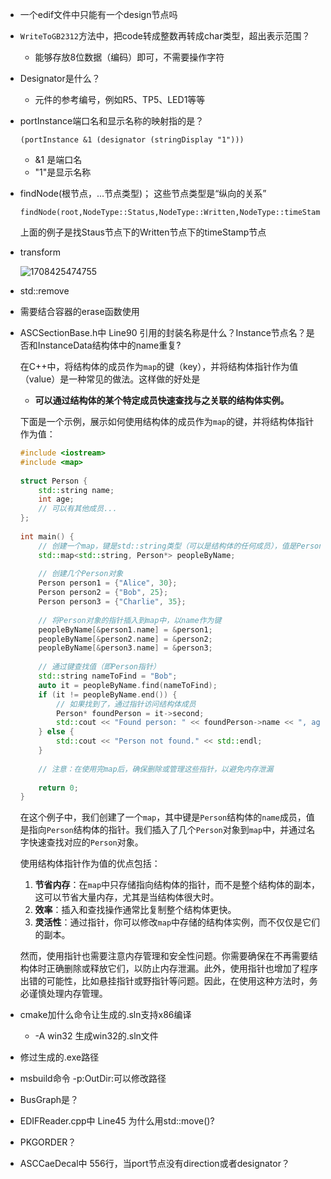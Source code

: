 



* 一个edif文件中只能有一个design节点吗

* `WriteToGB2312`方法中，把code转成整数再转成char类型，超出表示范围？
  
  * 能够存放8位数据（编码）即可，不需要操作字符
  
* Designator是什么？

  * 元件的参考编号，例如R5、TP5、LED1等等
  
* portInstance端口名和显示名称的映射指的是？

  ```
  (portInstance &1 (designator (stringDisplay "1")))
  ```

  * &1 是端口名
  * "1"是显示名称

* findNode(根节点，...节点类型)； 这些节点类型是“纵向的关系”

  ```
  findNode(root,NodeType::Status,NodeType::Written,NodeType::timeStamp);
  ```

  上面的例子是找Staus节点下的Written节点下的timeStamp节点



* transform

  ![1708425474755](D:\study\test1\testgit\巢粉\transform.png)



* std::remove
  
*  需要结合容器的erase函数使用
  
* ASCSectionBase.h中 Line90  引用的封装名称是什么？Instance节点名？是否和InstanceData结构体中的name重复?

  

  在C++中，将结构体的成员作为`map`的键（key），并将结构体指针作为值（value）是一种常见的做法。这样做的好处是

  * **可以通过结构体的某个特定成员快速查找与之关联的结构体实例。**

  

  下面是一个示例，展示如何使用结构体的成员作为`map`的键，并将结构体指针作为值：

  ```cpp
  #include <iostream>  
  #include <map>  
    
  struct Person {  
      std::string name;  
      int age;  
      // 可以有其他成员...  
  };  
    
  int main() {  
      // 创建一个map，键是std::string类型（可以是结构体的任何成员），值是Person*类型  
      std::map<std::string, Person*> peopleByName;  
    
      // 创建几个Person对象  
      Person person1 = {"Alice", 30};  
      Person person2 = {"Bob", 25};  
      Person person3 = {"Charlie", 35};  
    
      // 将Person对象的指针插入到map中，以name作为键  
      peopleByName[&person1.name] = &person1;  
      peopleByName[&person2.name] = &person2;  
      peopleByName[&person3.name] = &person3;  
    
      // 通过键查找值（即Person指针）  
      std::string nameToFind = "Bob";  
      auto it = peopleByName.find(nameToFind);  
      if (it != peopleByName.end()) {  
          // 如果找到了，通过指针访问结构体成员  
          Person* foundPerson = it->second;  
          std::cout << "Found person: " << foundPerson->name << ", age: " << foundPerson->age << std::endl;  
      } else {  
          std::cout << "Person not found." << std::endl;  
      }  
    
      // 注意：在使用完map后，确保删除或管理这些指针，以避免内存泄漏  
    
      return 0;  
  }
  ```

  在这个例子中，我们创建了一个`map`，其中键是`Person`结构体的`name`成员，值是指向`Person`结构体的指针。我们插入了几个`Person`对象到`map`中，并通过名字快速查找对应的`Person`对象。

  使用结构体指针作为值的优点包括：

  1. **节省内存**：在`map`中只存储指向结构体的指针，而不是整个结构体的副本，这可以节省大量内存，尤其是当结构体很大时。
  2. **效率**：插入和查找操作通常比复制整个结构体更快。
  3. **灵活性**：通过指针，你可以修改`map`中存储的结构体实例，而不仅仅是它们的副本。

  然而，使用指针也需要注意内存管理和安全性问题。你需要确保在不再需要结构体时正确删除或释放它们，以防止内存泄漏。此外，使用指针也增加了程序出错的可能性，比如悬挂指针或野指针等问题。因此，在使用这种方法时，务必谨慎处理内存管理。



* cmake加什么命令让生成的.sln支持x86编译
  
  * -A win32 生成win32的.sln文件
  
* 修过生成的.exe路径
  
* msbuild命令 -p:OutDir:<path>可以修改路径
  
  











* BusGraph是？



- EDIFReader.cpp中 Line45 为什么用std::move()?



* PKGORDER？



* ASCCaeDecal中 556行，当port节点没有direction或者designator？

